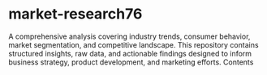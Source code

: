 # market-research76
A comprehensive analysis covering industry trends, consumer behavior, market segmentation, and competitive landscape. This repository contains structured insights, raw data, and actionable findings designed to inform business strategy, product development, and marketing efforts.  Contents
